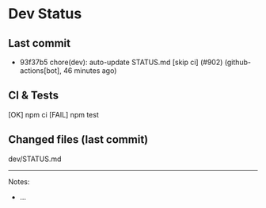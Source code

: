 # Dev Status

## Last commit
- 93f37b5 chore(dev): auto-update STATUS.md [skip ci] (#902) (github-actions[bot], 46 minutes ago)
## CI & Tests
[OK] npm ci
[FAIL] npm test

## Changed files (last commit)
dev/STATUS.md

---
Notes:
- ...
